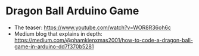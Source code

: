 # Dragon Ball Arduino Game
- The teaser: https://www.youtube.com/watch?v=WOR8R36oh6c
- Medium blog that explains in depth: https://medium.com/@phamkienxmas2001/how-to-code-a-dragon-ball-game-in-arduino-dd7f370b5281

